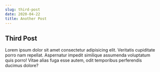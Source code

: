 ```yaml
---
slug: third-post
date: 2020-04-22
title: Another Post
---
```


## Third Post

Lorem ipsum dolor sit amet consectetur adipisicing elit. Veritatis cupiditate porro nam repellat. Aspernatur impedit similique assumenda voluptatum quis porro! Vitae alias fuga esse autem, odit temporibus perferendis ducimus dolore?
